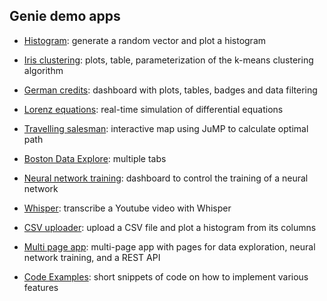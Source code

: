 ## Genie demo apps
- [Histogram](https://github.com/GenieAwesome/Histogram): generate a random vector and plot a histogram
- [Iris clustering](https://github.com/GenieAwesome/IrisClustering): plots, table, parameterization of the k-means clustering algorithm
- [German credits](https://github.com/GenieAwesome/GermanCredits): dashboard with plots, tables, badges and data filtering
- [Lorenz equations](https://github.com/GenieAwesome/LorenzEquations): real-time simulation of differential equations
- [Travelling salesman](https://github.com/GenieAwesome/TravellingSalesman): interactive map using JuMP to calculate optimal path
- [Boston Data Explore](https://github.com/BuiltWithGenie/BostonDataExplorer): multiple tabs
- [Neural network training](https://github.com/BuiltWithGenie/NNtraining): dashboard to control the training of a neural network
- [Whisper](https://github.com/BuiltWithGenie/Whisper): transcribe a Youtube video with Whisper
- [CSV uploader](https://github.com/BuiltWithGenie/CSVUploader): upload a CSV file and plot a histogram from its columns
- [Multi page app](https://github.com/BuiltWithGenie/MultiPageApp): multi-page app with pages for data exploration, neural network training, and a REST API

- [Code Examples](https://github.com/BuiltWithGenie/CodeExamples): short snippets of code on how to implement various features
